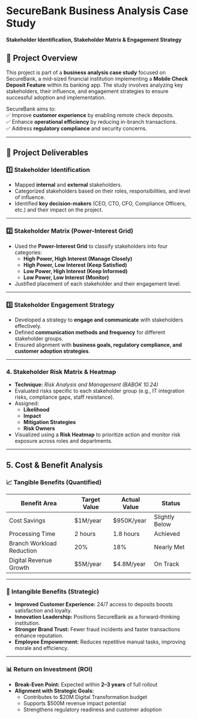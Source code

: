 # **SecureBank Business Analysis Case Study**  
**Stakeholder Identification, Stakeholder Matrix & Engagement Strategy**  

## **📌 Project Overview**  
This project is part of a **business analysis case study** focused on SecureBank, a mid-sized financial institution implementing a **Mobile Check Deposit Feature** within its banking app. The study involves analyzing key stakeholders, their influence, and engagement strategies to ensure successful adoption and implementation.  

SecureBank aims to:  
✅ Improve **customer experience** by enabling remote check deposits.  
✅ Enhance **operational efficiency** by reducing in-branch transactions.  
✅ Address **regulatory compliance** and security concerns.  

---

## **📂 Project Deliverables**  

### **1️⃣ Stakeholder Identification**  
- Mapped **internal** and **external** stakeholders.  
- Categorized stakeholders based on their roles, responsibilities, and level of influence.  
- Identified **key decision-makers** (CEO, CTO, CFO, Compliance Officers, etc.) and their impact on the project.  

---

### **2️⃣ Stakeholder Matrix (Power-Interest Grid)**  
- Used the **Power-Interest Grid** to classify stakeholders into four categories:  
  - **High Power, High Interest (Manage Closely)**  
  - **High Power, Low Interest (Keep Satisfied)**  
  - **Low Power, High Interest (Keep Informed)**  
  - **Low Power, Low Interest (Monitor)**  
- Justified placement of each stakeholder and their engagement level.  

---

### **3️⃣ Stakeholder Engagement Strategy**  
- Developed a strategy to **engage and communicate** with stakeholders effectively.  
- Defined **communication methods and frequency** for different stakeholder groups.  
- Ensured alignment with **business goals, regulatory compliance, and customer adoption strategies**.  

---

### **4. Stakeholder Risk Matrix & Heatmap**
- **Technique:** *Risk Analysis and Management (BABOK 10.24)*
- Evaluated risks specific to each stakeholder group (e.g., IT integration risks, compliance gaps, staff resistance).
- Assigned:
  - **Likelihood**
  - **Impact**
  - **Mitigation Strategies**
  - **Risk Owners**
- Visualized using a **Risk Heatmap** to prioritize action and monitor risk exposure across roles and departments.

---
## **5. Cost & Benefit Analysis**

### 📈 Tangible Benefits (Quantified)

| Benefit Area             | Target Value | Actual Value | Status            |
|--------------------------|--------------|--------------|-------------------|
| Cost Savings             | $1M/year     | $950K/year   | Slightly Below    |
| Processing Time          | 2 hours      | 1.8 hours    | Achieved          |
| Branch Workload Reduction| 20%          | 18%          | Nearly Met        |
| Digital Revenue Growth   | $5M/year     | $4.8M/year   | On Track          |

---

### 🌟 Intangible Benefits (Strategic)

- **Improved Customer Experience:** 24/7 access to deposits boosts satisfaction and loyalty.
- **Innovation Leadership:** Positions SecureBank as a forward-thinking institution.
- **Stronger Brand Trust:** Fewer fraud incidents and faster transactions enhance reputation.
- **Employee Empowerment:** Reduces repetitive manual tasks, improving morale and efficiency.

---

### 📊 Return on Investment (ROI)

- **Break-Even Point:** Expected within **2–3 years** of full rollout
- **Alignment with Strategic Goals:**
  - Contributes to $20M Digital Transformation budget
  - Supports $500M revenue impact potential
  - Strengthens regulatory readiness and customer adoption

